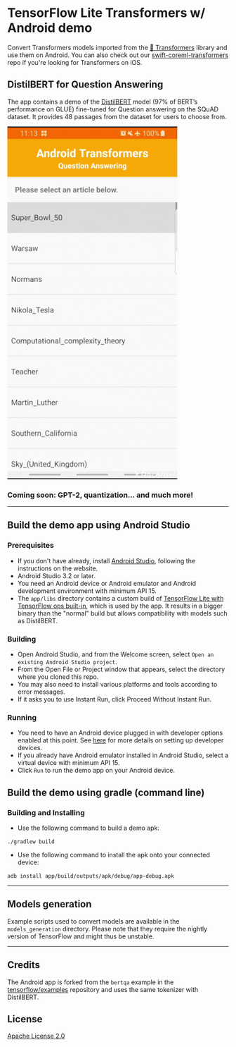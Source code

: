 # TensorFlow Lite Transformers w/ Android demo

Convert Transformers models
imported from the [🤗 Transformers](https://github.com/huggingface/transformers) library
and use them on Android. You can also check out our [swift-coreml-transformers](https://github.com/huggingface/swift-coreml-transformers)
repo if you're looking for Transformers on iOS.

## DistilBERT for Question Answering

The app contains a demo of the [DistilBERT](https://arxiv.org/abs/1910.01108) model (97% of BERT’s performance on GLUE) fine-tuned for Question answering on the SQuAD dataset. It provides 48 passages from the dataset for users to choose from.

![demo gif](media/distilbert_qa.gif "Demo running offline on a Samsung Galaxy S8, speed 1.5x")

### Coming soon: GPT-2, quantization... and much more!

---

## Build the demo app using Android Studio

### Prerequisites

*   If you don't have already, install
    [Android Studio](https://developer.android.com/studio/index.html), following
    the instructions on the website.
*   Android Studio 3.2 or later.
*   You need an Android device or Android emulator and Android development
    environment with minimum API 15.
*   The `app/libs` directory contains a custom build of
    [TensorFlow Lite with TensorFlow ops built-in](https://www.tensorflow.org/lite/guide/ops_select),
    which is used by the app. It results in a bigger binary than the "normal" build but allows
    compatibility with models such as DistilBERT.

### Building

*   Open Android Studio, and from the Welcome screen, select `Open an existing
    Android Studio project`.
*   From the Open File or Project window that appears, select the directory where you cloned this repo.
*   You may also need to install various platforms and tools according to error
    messages.
*   If it asks you to use Instant Run, click Proceed Without Instant Run.

### Running

*   You need to have an Android device plugged in with developer options enabled
    at this point. See [here](https://developer.android.com/studio/run/device)
    for more details on setting up developer devices.
*   If you already have Android emulator installed in Android Studio, select a
    virtual device with minimum API 15.
*   Click `Run` to run the demo app on your Android device.

## Build the demo using gradle (command line)

### Building and Installing

*   Use the following command to build a demo apk:

```
./gradlew build
```

*   Use the following command to install the apk onto your connected device:

```
adb install app/build/outputs/apk/debug/app-debug.apk
```

---

## Models generation

Example scripts used to convert models are available in the `models_generation` directory.
Please note that they require the nightly version of TensorFlow and might thus be unstable.

---

## Credits

The Android app is forked from the `bertqa` example in the
[tensorflow/examples](https://github.com/tensorflow/examples) repository and uses the same
tokenizer with DistilBERT.

## License

[Apache License 2.0](LICENSE)
